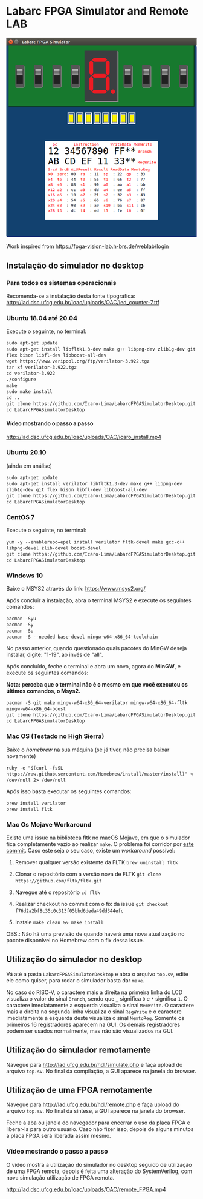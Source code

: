 # Labarc FPGA Simulator and Remote LAB
![Alt text](MainWindow.png?raw=true "Main Window")

Work inspired from https://fpga-vision-lab.h-brs.de/weblab/login

## Instalação do simulador no desktop

### Para todos os sistemas operacionais

Recomenda-se a instalação desta fonte tipográfica:
http://lad.dsc.ufcg.edu.br/loac/uploads/OAC/led_counter-7.ttf

### Ubuntu 18.04 até 20.04

Execute o seguinte, no terminal:

```
sudo apt-get update
sudo apt-get install libfltk1.3-dev make g++ libpng-dev zlib1g-dev git flex bison libfl-dev libboost-all-dev
wget https://www.veripool.org/ftp/verilator-3.922.tgz
tar xf verilator-3.922.tgz
cd verilator-3.922
./configure
make
sudo make install
cd ..
git clone https://github.com/Icaro-Lima/LabarcFPGASimulatorDesktop.git
cd LabarcFPGASimulatorDesktop
```

#### Vídeo mostrando o passo a passo
http://lad.dsc.ufcg.edu.br/loac/uploads/OAC/icaro_install.mp4

### Ubuntu 20.10

(ainda em análise)
```
sudo apt-get update
sudo apt-get install verilator libfltk1.3-dev make g++ libpng-dev zlib1g-dev git flex bison libfl-dev libboost-all-dev
git clone https://github.com/Icaro-Lima/LabarcFPGASimulatorDesktop.git
cd LabarcFPGASimulatorDesktop
```

### CentOS 7

Execute o seguinte, no terminal:
```
yum -y --enablerepo=epel install verilator fltk-devel make gcc-c++ libpng-devel zlib-devel boost-devel
git clone https://github.com/Icaro-Lima/LabarcFPGASimulatorDesktop.git
cd LabarcFPGASimulatorDesktop
```

### Windows 10

Baixe o MSYS2 através do link: https://www.msys2.org/

Após concluir a instalação, abra o terminal MSYS2 e execute os seguintes comandos:
```
pacman -Syu
pacman -Sy
pacman -Su
pacman -S --needed base-devel mingw-w64-x86_64-toolchain
```

No passo anterior, quando questionado quais pacotes do MinGW deseja instalar, digite: "1-19", ao invés de "all".

Após concluído, feche o terminal e abra um novo, agora do **MinGW**, e execute os seguintes comandos:

**Nota: perceba que o terminal não é o mesmo em que você executou os últimos comandos, o Msys2.**
```
pacman -S git make mingw-w64-x86_64-verilator mingw-w64-x86_64-fltk mingw-w64-x86_64-boost
git clone https://github.com/Icaro-Lima/LabarcFPGASimulatorDesktop.git
cd LabarcFPGASimulatorDesktop
```

### Mac OS (Testado no High Sierra)
Baixe o _homebrew_ na sua máquina (se já tiver, não precisa baixar novamente)
```
ruby -e "$(curl -fsSL https://raw.githubusercontent.com/Homebrew/install/master/install)" < /dev/null 2> /dev/null
```
Após isso basta executar os seguintes comandos:
```
brew install verilator
brew install fltk
```

### Mac Os Mojave Workaround
Existe uma issue na biblioteca fltk no macOS Mojave, em que o simulador fica completamente vazio ao realizar `make`. O problema foi corridor por [este commit](https://github.com/fltk/fltk/commit/f76d2a2bf8c35c0c313f05bbd6deda49dd344efc). Caso este seja o seu caso, existe um *workaround* possível:

1. Remover qualquer versão existente da FLTK
`brew uninstall fltk`

2. Clonar o repositório com a versão nova de FLTK
`git clone https://github.com/fltk/fltk.git`

3. Navegue até o repositório
`cd fltk`

4. Realizar checkout no commit com o fix da issue
`git checkout f76d2a2bf8c35c0c313f05bbd6deda49dd344efc`

5. Instale
`make clean && make install`

OBS.: Não há uma previsão de quando haverá uma nova atualização no pacote disponível no Homebrew com o fix dessa issue.

## Utilização do simulador no desktop

Vá até a pasta `LabarcFPGASimulatorDesktop` e abra o arquivo `top.sv`, edite ele como quiser, para rodar o simulador basta dar `make`.

No caso do RISC-V, o caractere mais a direita na primeira linha do LCD visualiza o valor do sinal `Branch`,
sendo que `_` significa `0` e `*` significa `1`. O caractere imediatamente a esquerda visualiza o sinal `MemWrite`. O caractere mais a direita na segunda  linha visualiza o sinal `RegWrite` e o caractere imediatamente a esquerda deste visualiza o sinal `MemtoReg`. Somente os primeiros 16 registradores aparecem na GUI. Os demais registradores podem ser usados normalmente, mas não são visualizados na GUI.

## Utilização do simulador remotamente

Navegue para http://lad.ufcg.edu.br/hdl/simulate.php
e faça upload do arquivo `top.sv`. No final da compilação, a GUI aparece na janela do browser.

## Utilização de uma FPGA remotamente

Navegue para http://lad.ufcg.edu.br/hdl/remote.php
e faça upload do arquivo `top.sv`. No final da síntese, a GUI aparece na janela do browser.

Feche a aba ou janela do navegador para encerrar o uso da placa FPGA e liberar-la para outro usuário. Caso não fizer isso, depois de alguns minutos a placa FPGA será liberada assim mesmo.

### Vídeo mostrando o passo a passo

O vídeo mostra a utilização do simulador no desktop seguido de utilização de uma FPGA remota, depois é feita uma alteração do SystemVerilog, com nova simulação utilização de FPGA remota. 

http://lad.dsc.ufcg.edu.br/loac/uploads/OAC/remote_FPGA.mp4
